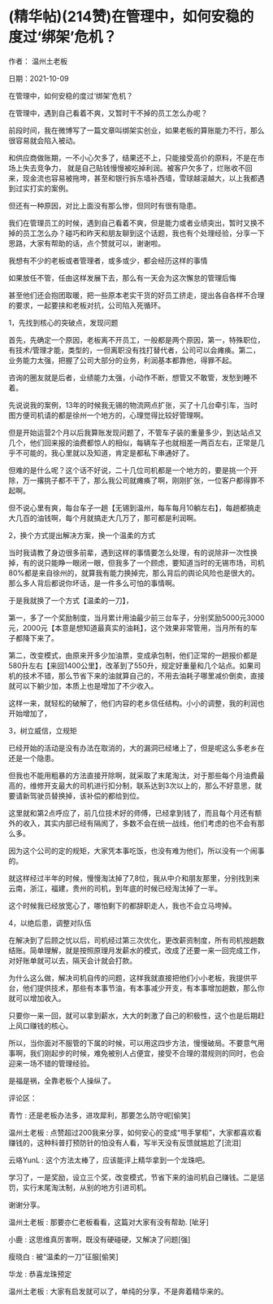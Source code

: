 
# (精华帖)(214赞)在管理中，如何安稳的度过‘绑架’危机？

 

 

作者：  温州土老板

日期：2021-10-09

在管理中，如何安稳的度过‘绑架’危机？

在管理中，遇到自己看着不爽，又暂时干不掉的员工怎么办呢？

前段时间，我在微博写了一篇文章叫绑架实创业，如果老板的算账能力不行，那么很容易就会陷入被动。

和供应商做账期，一不小心欠多了，结果还不上，只能接受高价的原料，不是在市场上失去竞争力，  就是自己贴钱慢慢被吃掉利润。被客户欠多了，烂账收不回来，现金流也容易被拖垮，甚至和银行拆东墙补西墙，雪球越滚越大，以上我都遇到过实打实的案例。

但还有一种原因，对比上面没有那么惨，但同时有很有隐患。

我们在管理员工的时候，遇到自己看着不爽，但是能力或者业绩突出，暂时又换不掉的员工怎么办？碰巧和昨天和朋友聊到这个话题，我也有个处理经验，分享一下思路，大家有帮助的话，点个赞就可以，谢谢啦。

我想有不少的老板或者管理者，或多或少，都会经历这样的事情

如果放任不管，任由这样发展下去，那么有一天会为这次懈怠的管理后悔

甚至他们还会抱团取暖，把一些原本老实干货的好员工挤走，提出各自各样不合理的要求，一起要挟和老板对抗，公司陷入死循环。

1，先找到核心的突破点，发现问题

首先，先确定一个原因，老板离不开员工，一般都是两个原因，第一，特殊职位，有技术/管理才能，类型的，一但离职没有找打替代者，公司可以会瘫痪。第二，业务能力太强，把握了公司大部分的业务，利润基本都靠他，得罪不起。

咨询的圈友就是后者，业绩能力太强，小动作不断，想管又不敢管，发愁到睡不着。

先说说我的案例，13年的时候我无锡的物流网点扩张，买了十几台牵引车，当时图方便司机请的都是徐州一个地方的，心理觉得比较好管理啊。

 

 

但是开始运营2个月以后我算账发现问题了，不管车子装的重量多少，到达站点又几个，他们回来报的油费都惊人的相似，每辆车子也就相差一两百左右，正常是几乎不可能的，我心里就以及知道，肯定是都私下串通好了。

但难的是什么呢？这个话不好说，二十几位司机都是一个地方的，要是挑一个开除，万一撂挑子都不干了，那么我公司就瘫痪了啊，刚刚扩张，一位客户都得罪不起啊。

但不说心里有爽，每台车子一趟【无锡到温州，每车每月10躺左右】，每趟都搞走大几百的油钱啊，每个月就搞走大几万了，那可都是利润啊。

2，换个方式提出解决方案，换一个温柔的方式

当时我请教了身边很多前辈，遇到这样的事情要怎么处理，有的说除非一次性换掉，有的说只能睁一眼闭一眼，但我多了一个顾虑，要知道当时的无锡市场，司机80%都是来自徐州的，就算我有能力换掉完，那么背后的舆论风险也是很大的。那么多人背后都说你坏话，是一件多么可怕的事情啊。

于是我就换了一个方式【温柔的一刀】，

第一，多了一个奖励制度，当月累计用油最少前三台车子，分别奖励5000元3000元，2000元【本意是想知道最真实的油耗】，这个效果非常管用，当月所有的车子都降下来了。

第二，改变模式，由原来开多少加油票，变成承包制，他们正常的一趟报价都是580升左右【来回1400公里】，改革到了550升，规定好重量和几个站点。如果司机的技术不错，那么节省下来的油就算自己的，不用去油耗子哪里减价倒卖，直接就可以下躺少加，本质上也是增加了不少收入。

这样一来，就轻松的破解了，他们内容的老乡信任结构。小小的调整，我的利润也开始增加了，

3，树立威信，立规矩

已经开始的活动是没有办法在取消的，大的漏洞已经堵上了，但是呢这么多老乡在还是一个隐患。

但我也不能用粗暴的方法直接开除啊，就采取了末尾淘汰，对于那些每个月油费最高的，维修开支最大的司机进行扣分制，联系达到3次以上的，那么不好意思，就要请新驾驶员替换掉，该补偿的都给到位。

 

 

这里就和第2点呼应了，前几位技术好的师傅，已经拿到钱了，而且每个月还有额外的收入，其实内部已经有隔阂了，多数不会在统一战线，他们考虑的也不会有那么多。

因为这个公司的定的规矩，大家凭本事吃饭，也没有难为他们，所以没有一个闹事的。

就这样经过半年的时候，慢慢淘汰掉了7,8位，我从中介和朋友那里，分别找到来云南，浙江，福建，贵州的司机，到年底的时候已经淘汰掉了一半。

这个时候我已经放宽心了，哪怕剩下的都辞职走人，我也不会立马垮掉。

4，以绝后患，调整对队伍

在解决到了后顾之忧以后，司机经过第三次优化，更改薪资制度，所有司机按趟数结账。简单理解，就是按照原理月发薪水的模式，改成了还要一来一回完成工作，对好账单就可以去，隔天会计就会打款。

为什么这么做，解决司机自传的问题，这样我就直接把他们小小老板，我提供平台，他们提供技术，那些有本事节油，有本事减少开支，有本事增加趟数，那么你就可以增加收入。

只要你一来一回，就可以拿到薪水，大大的刺激了自己的积极性，这个也是后期赶上风口赚钱的核心。

所以，当你面对不服管的下属的时候，可以用这四步方法，慢慢破局。不要意气用事啊，我们刚起步的时候，难免被别人占便宜，接受不合理的潜规则的同时，也会迎来一场不错的管理经验。

是福是祸，全靠老板个人操纵了。

评论区：

青竹 : 还是老板办法多，进攻犀利，那要怎么防守呢[偷笑]

温州土老板 : 点赞超过200我来分享，如何安心的变成“甩手掌柜”，大家都喜欢看赚钱的，这种科普打预防针的怕没有人看，写半天没有反馈就尴尬了[流泪]

云珞YunL : 这个方法太棒了，应该能评上精华拿到一个龙珠吧。

学习了，一是奖励，设立三个奖，改变模式，节省下来的油司机自己赚钱。二是惩罚，实行末尾淘汰制，从别的地方引进司机。

谢谢分享。

温州土老板 : 那要亦仁老板看看，这篇对大家有没有帮助. [呲牙]

 

 

小鹿 : 这思维真厉害啊，既没有硬碰硬，又解决了问题[强]

瘦晓白 : 被“温柔的一刀”征服[偷笑]

华龙 : 恭喜龙珠预定

温州土老板 : 大家有启发就可以了，单纯的分享，不是奔着精华来的。
